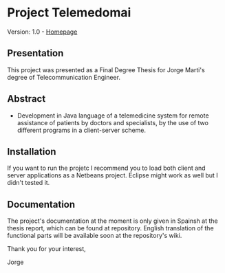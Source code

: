 Project Telemedomai       
=================================

Version: 1.0 - [Homepage](http://jorgemarti.com/projects/telemedomai)

## Presentation
This project was presented as a Final Degree Thesis for Jorge Marti's degree of Telecommunication Engineer.

## Abstract
 - Development in Java language of a telemedicine system for remote assistance of patients by doctors and specialists, by the use of two different programs in a client-server scheme.

## Installation

If you want to run the projetc I recommend you to load both client and server applications as a Netbeans project. Eclipse might work as well but I didn't tested it.

## Documentation

The project's documentation at the moment is only given in Spainsh at the thesis report, which can be found at repository.
English translation of the functional parts will be available soon at the repository's wiki.

Thank you for your interest,

Jorge
